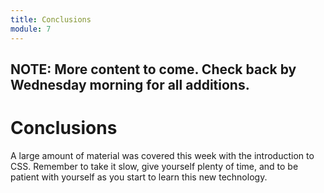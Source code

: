 ```yaml
---
title: Conclusions
module: 7
---
```


## NOTE: More content to come. Check back by Wednesday morning for all additions. 



# Conclusions

A large amount of material was covered this week with the introduction to CSS. Remember to take it slow, give yourself plenty of time, and to be patient with yourself as you start to learn this new technology.
